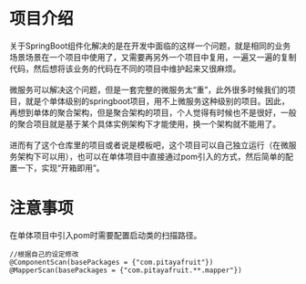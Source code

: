 # 项目介绍
关于SpringBoot组件化解决的是在开发中面临的这样一个问题，就是相同的业务场景场景在一个项目中使用了，又需要再另外一个项目中复用，一遍又一遍的复制代码，然后想将该业务的代码在不同的项目中维护起来又很麻烦。
</br>
</br>
微服务可以解决这个问题，但是一套完整的微服务太“重”，此外很多时候我们的项目，就是个单体级别的springboot项目，用不上微服务这种级别的项目。因此，再想到单体的聚合架构，但是聚合架构的项目，个人觉得有时候也不是很好，一般的聚合项目就是基于某个具体实例架构下才能使用，换一个架构就不能用了。
</br>
</br>
进而有了这个仓库里的项目或者说是模板吧，这个项目可以自己独立运行（在微服务架构下可以用），也可以在单体项目中直接通过pom引入的方式，然后简单的配置一下，实现“开箱即用”。
# 注意事项
在单体项目中引入pom时需要配置启动类的扫描路径。
```
//根据自己的设定修改
@ComponentScan(basePackages = {"com.pitayafruit"})
@MapperScan(basePackages = {"com.pitayafruit.**.mapper"})
```
